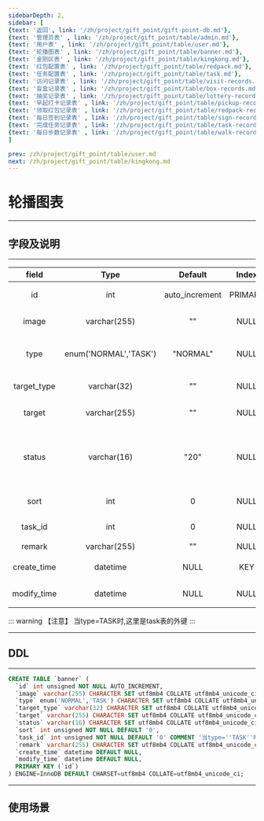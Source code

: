 ```yaml
---
sidebarDepth: 2,
sidebar: [
{text: '返回', link: '/zh/project/gift_point/gift-point-db.md'},
{text: '管理员表' , link: '/zh/project/gift_point/table/admin.md'},
{text: '用户表' , link: '/zh/project/gift_point/table/user.md'},
{text: '轮播图表' , link: '/zh/project/gift_point/table/banner.md'},
{text: '金刚区表' , link: '/zh/project/gift_point/table/kingkong.md'},
{text: '红包配置表' , link: '/zh/project/gift_point/table/redpack.md'},
{text: '任务配置表' , link: '/zh/project/gift_point/table/task.md'},
{text: '访问记录表' , link: '/zh/project/gift_point/table/visit-records.md'},
{text: '盲盒记录表' , link: '/zh/project/gift_point/table/box-records.md'},
{text: '抽奖记录表' , link: '/zh/project/gift_point/table/lottery-records.md'},
{text: '早起打卡记录表' , link: '/zh/project/gift_point/table/pickup-records.md'},
{text: '领取红包记录表' , link: '/zh/project/gift_point/table/redpack-records.md'},
{text: '每日签到记录表' , link: '/zh/project/gift_point/table/sign-records.md'},
{text: '完成任务记录表' , link: '/zh/project/gift_point/table/task-records.md'},
{text: '每日步数记录表' , link: '/zh/project/gift_point/table/walk-records.md'},
]

prev: /zh/project/gift_point/table/user.md
next: /zh/project/gift_point/table/kingkong.md
---
```


# 轮播图表

---

## 字段及说明

---

|    field    |         Type          |    Default     |  Index  |          Desc           |
| :---------: | :-------------------: | :------------: | :-----: | :---------------------: |
|     id      |          int          | auto_increment | PRIMARY |        自增主键         |
|    image    |     varchar(255)      |       ""       |  NULL   |        图片地址         |
|    type     | enum('NORMAL','TASK') |    "NORMAL"    |  NULL   |       轮播图类型        |
| target_type |      varchar(32)      |       ""       |  NULL   |        跳转类型         |
|   target    |     varchar(255)      |       ""       |  NULL   |        跳转地址         |
|   status    |      varchar(16)      |      "20"      |  NULL   | 10:上架;20:下架;30:删除 |
|    sort     |          int          |       0        |  NULL   |        排序权重         |
|   task_id   |          int          |       0        |  NULL   |         任务ID          |
|   remark    |     varchar(255)      |       ""       |  NULL   |          备注           |
| create_time |       datetime        |      NULL      |   KEY   |        创建时间         |
| modify_time |       datetime        |      NULL      |  NULL   |        修改时间         |

::: warning 【注意】
当type=TASK时,这里是task表的外键
:::

---

## DDL

---

```sql
CREATE TABLE `banner` (
  `id` int unsigned NOT NULL AUTO_INCREMENT,
  `image` varchar(255) CHARACTER SET utf8mb4 COLLATE utf8mb4_unicode_ci NOT NULL DEFAULT '',
  `type` enum('NORMAL','TASK') CHARACTER SET utf8mb4 COLLATE utf8mb4_unicode_ci NOT NULL DEFAULT 'NORMAL',
  `target_type` varchar(32) CHARACTER SET utf8mb4 COLLATE utf8mb4_unicode_ci NOT NULL DEFAULT '',
  `target` varchar(255) CHARACTER SET utf8mb4 COLLATE utf8mb4_unicode_ci NOT NULL DEFAULT '',
  `status` varchar(16) CHARACTER SET utf8mb4 COLLATE utf8mb4_unicode_ci NOT NULL DEFAULT '20',
  `sort` int unsigned NOT NULL DEFAULT '0',
  `task_id` int unsigned NOT NULL DEFAULT '0' COMMENT '当type=''TASK''时,这里是task表的外键',
  `remark` varchar(255) CHARACTER SET utf8mb4 COLLATE utf8mb4_unicode_ci NOT NULL DEFAULT '',
  `create_time` datetime DEFAULT NULL,
  `modify_time` datetime DEFAULT NULL,
  PRIMARY KEY (`id`)
) ENGINE=InnoDB DEFAULT CHARSET=utf8mb4 COLLATE=utf8mb4_unicode_ci;
```

---

## 使用场景